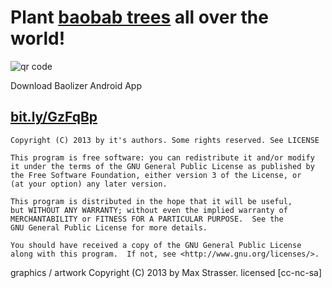 # Plant [baobab trees](http://baobab.org) all over the world!
![qr code](http://chart.apis.google.com/chart?chs=200x200&cht=qr&chld=|1&chl=bit.ly%2FGzFqBp)

Download Baolizer Android App
## [bit.ly/GzFqBp](http://bit.ly/GzFqBp)


 
    Copyright (C) 2013 by it's authors. Some rights reserved. See LICENSE

    This program is free software: you can redistribute it and/or modify
    it under the terms of the GNU General Public License as published by
    the Free Software Foundation, either version 3 of the License, or
    (at your option) any later version.

    This program is distributed in the hope that it will be useful,
    but WITHOUT ANY WARRANTY; without even the implied warranty of
    MERCHANTABILITY or FITNESS FOR A PARTICULAR PURPOSE.  See the
    GNU General Public License for more details.

    You should have received a copy of the GNU General Public License
    along with this program.  If not, see <http://www.gnu.org/licenses/>.

graphics / artwork Copyright (C) 2013 by Max Strasser. licensed [cc-nc-sa]
